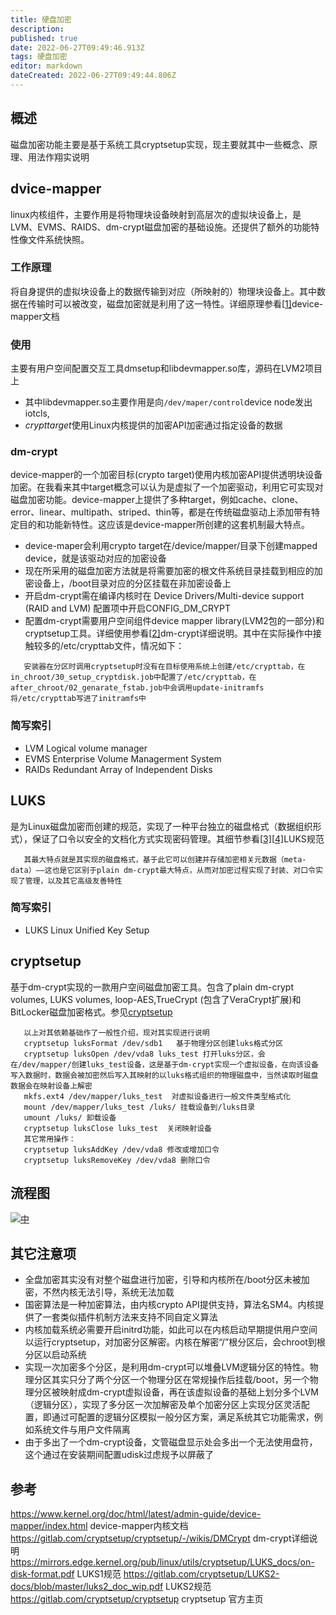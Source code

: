 ```yaml
---
title: 硬盘加密
description: 
published: true
date: 2022-06-27T09:49:46.913Z
tags: 硬盘加密
editor: markdown
dateCreated: 2022-06-27T09:49:44.806Z
---
```


## 概述

磁盘加密功能主要是基于系统工具cryptsetup实现，现主要就其中一些概念、原理、用法作翔实说明

## dvice-mapper

linux内核组件，主要作用是将物理块设备映射到高层次的虚拟块设备上，是LVM、EVMS、RAIDS、dm-crypt磁盘加密的基础设施。还提供了额外的功能特性像文件系统快照。

### 工作原理

将自身提供的虚拟块设备上的数据传输到对应（所映射的）物理块设备上。其中数据在传输时可以被改变，磁盘加密就是利用了这一特性。详细原理参看[[1\]](https://www.kernel.org/doc/html/latest/admin-guide/device-mapper/index.html)device-mapper文档

### 使用

主要有用户空间配置交互工具dmsetup和libdevmapper.so库，源码在LVM2项目上

- 其中libdevmapper.so主要作用是向`/dev/maper/control`device node发出iotcls,
- *crypttarget*使用Linux内核提供的加密API加密通过指定设备的数据  


### dm-crypt

device-mapper的一个加密目标(crypto target)使用内核加密API提供透明块设备加密。在我看来其中target概念可以认为是虚拟了一个加密驱动，利用它可实现对磁盘加密功能。device-mapper上提供了多种target，例如cache、clone、error、linear、multipath、striped、thin等，都是在传统磁盘驱动上添加带有特定目的和功能新特性。这应该是device-mapper所创建的这套机制最大特点。

- device-maper会利用crypto target在/device/mapper/目录下创建mapped device，就是该驱动对应的加密设备
- 现在所采用的磁盘加密方法就是将需要加密的根文件系统目录挂载到相应的加密设备上，/boot目录对应的分区挂载在非加密设备上
- 开启dm-crypt需在编译内核时在 Device Drivers/Multi-device support (RAID and LVM) 配置项中开启CONFIG_DM_CRYPT
- 配置dm-crypt需要用户空间组件device mapper library(LVM2包的一部分)和cryptsetup工具。详细使用参看[[2\]](https://gitlab.com/cryptsetup/cryptsetup/-/wikis/DMCrypt)dm-crypt详细说明。其中在实际操作中接触较多的/etc/crypttab文件，情况如下：

```
   安装器在分区时调用cryptsetup时没有在目标使用系统上创建/etc/crypttab，在in_chroot/30_setup_cryptdisk.job中配置了/etc/crypttab，在after_chroot/02_genarate_fstab.job中会调用update-initramfs将/etc/crypttab写进了initramfs中
```

### 简写索引

- LVM Logical volume manager
- EVMS Enterprise Volume Managerment System
- RAIDs Redundant Array of Independent Disks

## LUKS

是为Linux磁盘加密而创建的规范，实现了一种平台独立的磁盘格式（数据组织形式），保证了口令以安全的文档化方式实现密码管理。其细节参看[[3\]](https://mirrors.edge.kernel.org/pub/linux/utils/cryptsetup/LUKS_docs/on-disk-format.pdf)[[4\]](https://gitlab.com/cryptsetup/LUKS2-docs/blob/master/luks2_doc_wip.pdf)LUKS规范

```
   其最大特点就是其实现的磁盘格式，基于此它可以创建并存储加密相关元数据（meta-data）——这也是它区别于plain dm-crypt最大特点，从而对加密过程实现了封装、对口令实现了管理，以及其它高级友善特性
```

### 简写索引

- LUKS Linux Unified Key Setup

## cryptsetup

基于dm-crypt实现的一款用户空间磁盘加密工具。包含了plain dm-crypt volumes, LUKS volumes, loop-AES,TrueCrypt (包含了VeraCrypt扩展)和BitLocker磁盘加密格式。参见[cryptsetup](https://gitlab.com/cryptsetup/cryptsetup)

```
   以上对其依赖基础作了一般性介绍，现对其实现进行说明
   cryptsetup luksFormat /dev/sdb1   基于物理分区创建luks格式分区
   cryptsetup luksOpen /dev/vda8 luks_test 打开luks分区，会在/dev/mapper/创建luks_test设备，这是基于dm-crypt实现一个虚拟设备，在向该设备写入数据时，数据会被加密然后写入其映射的以luks格式组织的物理磁盘中，当然读取时磁盘数据会在映射设备上解密
   mkfs.ext4 /dev/mapper/luks_test  对虚拟设备进行一般文件类型格式化
   mount /dev/mapper/luks_test /luks/ 挂载设备到/luks目录
   umount /luks/ 卸载设备
   cryptsetup luksClose luks_test  关闭映射设备
   其它常用操作：
   cryptsetup luksAddKey /dev/vda8 修改或增加口令
   cryptsetup luksRemoveKey /dev/vda8 删除口令
```

## 流程图

[![中](https://wikidev.uniontech.com/images/e/e4/%E7%A3%81%E7%9B%98%E5%8A%A0%E5%AF%86.png)](https://wikidev.uniontech.com/文件:磁盘加密.png)

## 其它注意项

- 全盘加密其实没有对整个磁盘进行加密，引导和内核所在/boot分区未被加密，不然内核无法引导，系统无法加载
- 国密算法是一种加密算法，由内核crypto API提供支持，算法名SM4。内核提供了一套类似插件机制方法来支持不同自定义算法
- 内核加载系统必需要开启initrd功能，如此可以在内核启动早期提供用户空间以运行cryptsetup，对加密分区解密。内核在解密“/”根分区后，会chroot到根分区以启动系统
- 实现一次加密多个分区，是利用dm-crypt可以堆叠LVM逻辑分区的特性。物理分区其实只分了两个分区一个物理分区在常规操作后挂载/boot，另一个物理分区被映射成dm-crypt虚拟设备，再在该虚拟设备的基础上划分多个LVM（逻辑分区），实现了多分区一次加解密及单个加密分区上实现分区灵活配置，即通过可配置的逻辑分区模拟一般分区方案，满足系统其它功能需求，例如系统文件与用户文件隔离
- 由于多出了一个dm-crypt设备，文管磁盘显示处会多出一个无法使用盘符，这个通过在安装期间配置udisk过虑规予以屏蔽了

## 参考

https://www.kernel.org/doc/html/latest/admin-guide/device-mapper/index.html device-mapper内核文档
https://gitlab.com/cryptsetup/cryptsetup/-/wikis/DMCrypt dm-crypt详细说明
https://mirrors.edge.kernel.org/pub/linux/utils/cryptsetup/LUKS_docs/on-disk-format.pdf LUKS1规范
https://gitlab.com/cryptsetup/LUKS2-docs/blob/master/luks2_doc_wip.pdf LUKS2规范
https://gitlab.com/cryptsetup/cryptsetup cryptsetup 官方主页